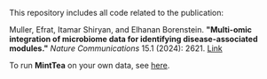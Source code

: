 This repository includes all code related to the publication:

Muller, Efrat, Itamar Shiryan, and Elhanan Borenstein. __"Multi-omic integration of microbiome data for identifying disease-associated modules."__ _Nature Communications_ 15.1 (2024): 2621. [Link](https://www.nature.com/articles/s41467-024-46888-3)

To run **MintTea** on your own data, see [here](https://github.com/borenstein-lab/multi_view_integration_analysis/tree/main/src/intermediate_integration).
 
